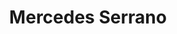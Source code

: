 ---
title: "Mercedes Serrano"
url: /la-linea-de-la-concepcion/mercedes-serrano/
shop: menaje del hogar
---